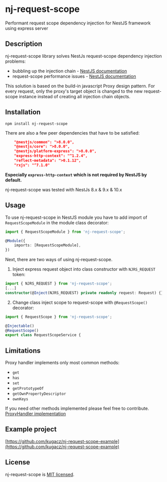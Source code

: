 # nj-request-scope
Performant request scope dependency injection for NestJS framework using express server

## Description
nj-request-scope library solves NestJs request-scope dependency injection problems:
* bubbling up the injection chain - [NestJS documentation](https://docs.nestjs.com/fundamentals/injection-scopes#scope-hierarchy)
* request-scope performance issues - [NestJS documentation](https://docs.nestjs.com/fundamentals/injection-scopes#performance)

This solution is based on the build-in javascript Proxy design pattern. For every request, only the proxy's target object is changed to the new request-scope instance instead of creating all injection chain objects.

## Installation
```console
npm install nj-request-scope
```

There are also a few peer dependencies that have to be satisfied:
```json
    "@nestjs/common": ">8.0.0",
    "@nestjs/core": ">8.0.0",
    "@nestjs/platform-express": ">8.0.0",
    "express-http-context": "^1.2.4",
    "reflect-metadata": ">0.1.12",
    "rxjs": "^7.1.0"
```
**Especially `express-http-context` which is not required by NestJS by default.** 

nj-request-scope was tested with NestJs 8.x & 9.x & 10.x

## Usage
To use nj-request-scope in NestJS module you have to add import of ```RequestScopeModule``` in the module class decorator:
```typescript
import { RequestScopeModule } from 'nj-request-scope';

@Module({
    imports: [RequestScopeModule],
})
```

Next, there are two ways of using nj-request-scope.

1. Inject express request object into class constructor with ```NJRS_REQUEST``` token:
```typescript
import { NJRS_REQUEST } from 'nj-request-scope';
[...]
constructor(@Inject(NJRS_REQUEST) private readonly request: Request) {}
```

2. Change class inject scope to request-scope with ```@RequestScope()``` decorator:
```typescript
import { RequestScope } from 'nj-request-scope';

@Injectable()
@RequestScope()
export class RequestScopeService {
```

## Limitations
Proxy handler implements only most common methods: 
* ```get``` 
* ```has``` 
* ```set```
* ```getPrototypeOf```
* ```getOwnPropertyDescriptor```
* ```ownKeys```

If you need other methods implemented please feel free to contribute. 
[ProxyHandler implementation](https://github.com/kugacz/nj-request-scope/blob/main/src/util/dynamic.object.handler.factory.ts)

## Example project
[https://github.com/kugacz/nj-request-scope-example](https://github.com/kugacz/nj-request-scope-example)

## License
nj-request-scope is [MIT licensed](LICENSE).
